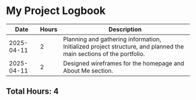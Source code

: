 # My Project Logbook

| Date       | Hours | Description                                                      |
|------------|-------|------------------------------------------------------------------|
| 2025-04-11 | 2     | Planning and gathering information, Initialized project structure, and planned the main sections of the portfolio. |
| 2025-04-11 | 2     | Designed wireframes for the homepage and About Me section.       |

## Total Hours: 4

